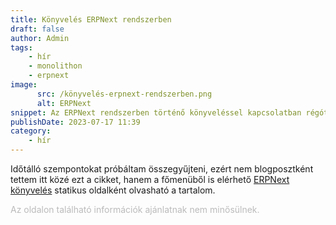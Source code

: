 ```yaml
---
title: Könyvelés ERPNext rendszerben
draft: false
author: Admin
tags:
    - hír
    - monolithon
    - erpnext
image:
      src: /könyvelés-erpnext-rendszerben.png
      alt: ERPNext
snippet: Az ERPNext rendszerben történő könyveléssel kapcsolatban régóta tartoztam egy cikkel, amiben összeszedtem néhány talán másoknak is hasznos szempontot.
publishDate: 2023-07-17 11:39
category:
    - hír
---
```


<p>Időtálló szempontokat próbáltam összegyűjteni, ezért nem blogposztként tettem itt közé ezt a cikket, hanem a főmenüből is elérhető <a href="https://www.monolithon.com/konyveles" rel="noopener noreferrer">ERPNext könyvelés</a> statikus oldalként olvasható a tartalom. </p>

<p><span style="color: rgb(187, 187, 187);">Az oldalon található információk ajánlatnak nem minősülnek. </span></p>

